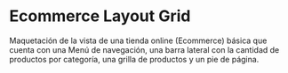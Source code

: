 # Ecommerce Layout Grid
Maquetación de la vista de una tienda online (Ecommerce) básica que cuenta con una Menú de navegación, una barra lateral con la cantidad de productos por categoría, una grilla de productos y un pie de página.
